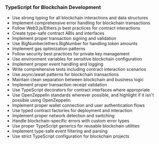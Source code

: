 ### TypeScript for Blockchain Development

- Use strong typing for all blockchain interactions and data structures
- Implement comprehensive error handling for blockchain transactions
- Follow Web3.js/Ethers.js best practices for contract interactions
- Create type-safe contract ABIs and interfaces
- Implement proper transaction signing and validation
- Use BigNumber/ethers.BigNumber for handling token amounts
- Implement gas optimization patterns
- Follow security best practices for private key management
- Use environment variables for sensitive blockchain configuration
- Implement proper event handling and logging
- Write comprehensive tests including contract interaction scenarios
- Use async/await patterns for blockchain transactions
- Maintain clean separation between blockchain and business logic
- Implement proper transaction receipt validation
- Use TypeScript decorators for contract interfaces where appropriate
- Use OpenZeppelin standards wherever possible, and highlight if it isn't possible using OpenZeppelin
- Implement proper wallet connection and user authentication flows
- Use typed contract factories for deployment and interaction
- Implement proper network detection and switching
- Handle blockchain-specific errors with custom error types
- Use proper TypeScript generics for reusable blockchain utilities
- Implement type-safe event filtering and parsing
- Use strict TypeScript configuration for blockchain projects